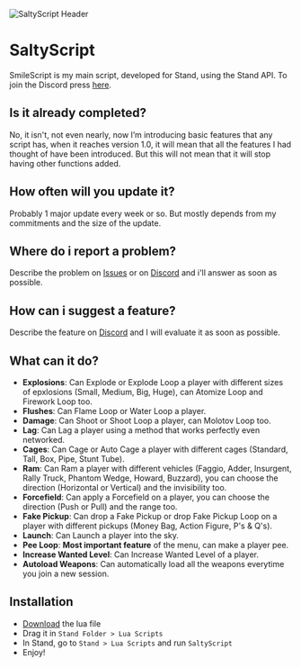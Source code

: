 ![SaltyScript Header](https://user-images.githubusercontent.com/109024520/186437295-e4b035fa-63ec-4d91-ada8-c1dd4ea29766.png)

# SaltyScript
SmileScript is my main script, developed for Stand, using the Stand API. To join the Discord press [here](https://discord.gg/rejQB9jHQf).

## Is it already completed?
No, it isn't, not even nearly, now I’m introducing basic features that any script has, when it reaches version 1.0, it will mean that all the features I had thought of have been introduced. But this will not mean that it will stop having other functions added.

## How often will you update it?
Probably 1 major update every week or so. But mostly depends from my commitments and the size of the update.

## Where do i report a problem?
Describe the problem on [Issues](https://github.com/SmileFaceStand/SaltyScript/issues/new) or on [Discord](https://discord.gg/rejQB9jHQf) and i'll answer as soon as possible.

## How can i suggest a feature?
Describe the feature on [Discord](https://discord.gg/rejQB9jHQf) and I will evaluate it as soon as possible.

## What can it do?
- **Explosions**: Can Explode or Explode Loop a player with different sizes of epxlosions (Small, Medium, Big, Huge), can Atomize Loop and Firework Loop too.
- **Flushes**: Can Flame Loop or Water Loop a player.
- **Damage**: Can Shoot or Shoot Loop a player, can Molotov Loop too.
- **Lag**: Can Lag a player using a method that works perfectly even networked.
- **Cages**: Can Cage or Auto Cage a player with different cages (Standard, Tall, Box, Pipe, Stunt Tube).
- **Ram**: Can Ram a player with different vehicles (Faggio, Adder, Insurgent, Rally Truck, Phantom Wedge, Howard, Buzzard), you can choose the direction (Horizontal or Vertical) and the invisibility too.
- **Forcefield**: Can apply a Forcefield on a player, you can choose the direction (Push or Pull) and the range too.
- **Fake Pickup**: Can drop a Fake Pickup or drop Fake Pickup Loop on a player with different pickups (Money Bag, Action Figure, P's & Q's).
- **Launch**: Can Launch a player into the sky.
- **Pee Loop**: **Most important feature** of the menu, can make a player pee.
- **Increase Wanted Level**: Can Increase Wanted Level of a player.
- **Autoload Weapons**: Can automatically load all the weapons everytime you join a new session.

## Installation
- [Download](https://github.com/SmileFaceStand/SaltyScript/releases/latest) the lua file
- Drag it in `Stand Folder > Lua Scripts`
- In Stand, go to `Stand > Lua Scripts` and run `SaltyScript`
- Enjoy!
